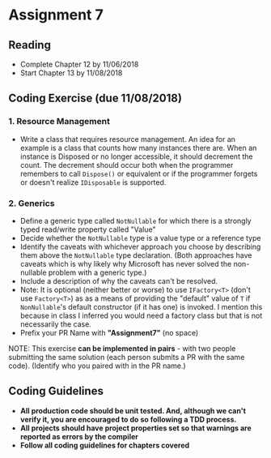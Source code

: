 # Assignment 7

## Reading

* Complete Chapter 12 by 11/06/2018
* Start Chapter 13 by 11/08/2018

## Coding Exercise (due 11/08/2018)

### 1. Resource Management

* Write a class that requires resource management.  An idea for an example is a class that counts how many instances there are.  When an instance is Disposed or no longer accessible, it should decrement the count.  The decrement should occur both when the programmer remembers to call `Dispose()` or equivalent or if the programmer forgets or doesn't realize `IDisposable` is supported.

### 2. Generics

* Define a generic type called `NotNullable` for which there is a strongly typed read/write property called "Value"
* Decide whether the `NotNullable` type is a value type or a reference type
* Identify the caveats with whichever approach you choose by describing them above the `NotNullable` type declaration. (Both approaches have caveats which is why likely why Microsoft has never solved the non-nullable problem with a generic type.)
* Include a description of why the caveats can't be resolved.
* Note: It is optional (neither better or worse) to use `IFactory<T>` (don't use `Factory<T>`) as as a means of providing the "default" value of `T` if `NonNullable`'s default constructor (if it has one) is invoked. I mention this because in class I inferred you would need a factory class but that is not necessarily the case.
* Prefix your PR Name with __"Assignment7"__ (no space)


NOTE: This exercise __can be implemented in pairs__ - with two people submitting the same solution (each person submits a PR with the same code).  (Identify who you paired with in the PR name.)

## Coding Guidelines

* **All production code should be unit tested.  And, although we can't verify it, you are encouraged to do so following a TDD process.**
* **All projects should have project properties set so that warnings are reported as errors by the compiler**
* **Follow all coding guidelines for chapters covered**
